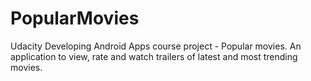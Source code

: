 # PopularMovies
Udacity Developing Android Apps course project - Popular movies. An application to view, rate and watch trailers of latest and most trending movies.